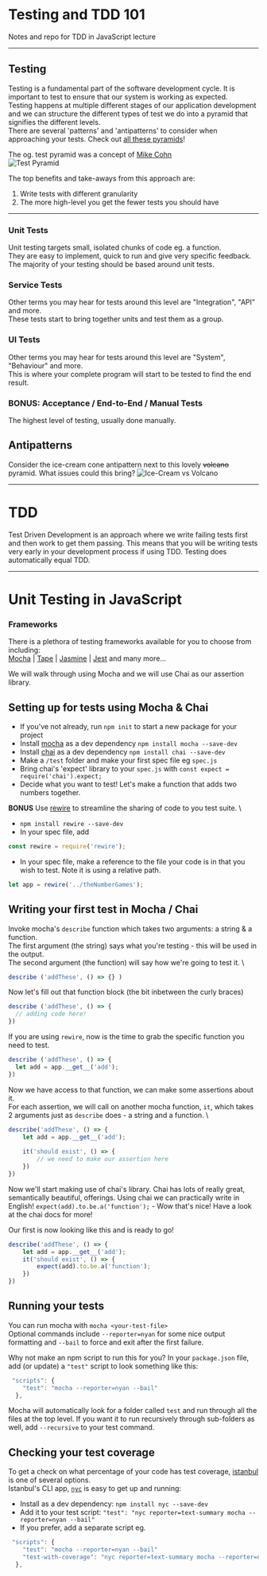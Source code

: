 # Testing and TDD 101
Notes and repo for TDD in JavaScript lecture

***

## Testing
Testing is a fundamental part of the software development cycle. It is important to test to ensure that our system is working as expected. \
Testing happens at multiple different stages of our application development and we can structure the different types of test we do into a pyramid that signifies the different levels. \
There are several 'patterns' and 'antipatterns' to consider when approaching your tests. Check out [all these pyramids](http://www.testingreferences.com/here_be_pyramids.php)!

The og. test pyramid was a concept of [Mike Cohn](https://martinfowler.com/articles/practical-test-pyramid.html) \
![Test Pyramid](https://martinfowler.com/articles/practical-test-pyramid/testPyramid.png "Mike Cohn's Test Pyramid")

The top benefits and take-aways from this approach are:
1. Write tests with different granularity
2. The more high-level you get the fewer tests you should have

***

### Unit Tests
Unit testing targets small, isolated chunks of code eg. a function. \
They are easy to implement, quick to run and give very specific feedback. \
The majority of your testing should be based around unit tests.

### Service Tests
Other terms you may hear for tests around this level are "Integration", "API" and more. \
These tests start to bring together units and test them as a group.

### UI Tests
Other terms you may hear for tests around this level are "System", "Behaviour" and more. \
This is where your complete program will start to be tested to find the end result.

### BONUS: Acceptance / End-to-End / Manual Tests
The highest level of testing, usually done manually.

## Antipatterns
Consider the ice-cream cone antipattern next to this lovely ~~volcano~~ pyramid. What issues could this bring?
![Ice-Cream vs Volcano](https://i.stack.imgur.com/uq7Gh.png)

***

# TDD
Test Driven Development is an approach where we write failing tests first and then work to get them passing. This means that you will be writing tests very early in your development process if using TDD. Testing does automatically equal TDD.

***

# Unit Testing in JavaScript
### Frameworks
There is a plethora of testing frameworks available for you to choose from including: \
[Mocha](https://mochajs.org/) | [Tape](https://github.com/substack/tape) | [Jasmine](https://jasmine.github.io/) | [Jest](https://www.chaijs.com/) and many more...

We will walk through using Mocha and we will use Chai as our assertion library.

## Setting up for tests using Mocha & Chai
- If you've not already, run `npm init` to start a new package for your project
- Install [mocha](https://mochajs.org/) as a dev dependency `npm install mocha --save-dev`
- Install [chai](https://www.chaijs.com/) as a dev dependency `npm install chai --save-dev`
- Make a `/test` folder and make your first spec file eg `spec.js`
- Bring chai's 'expect' library to your `spec.js` with `const expect = require('chai').expect;`
- Decide what you want to test! Let's make a function that adds two numbers together.


**BONUS** Use [rewire](https://www.npmjs.com/package/rewire) to streamline the sharing of code to you test suite. \
- `npm install rewire --save-dev`
- In your spec file, add 
```js
const rewire = require('rewire');
```
- In your spec file, make a reference to the file your code is in that you wish to test. Note it is using a relative path.
```js
let app = rewire('../theNumberGames');
```


## Writing your first test in Mocha / Chai
Invoke mocha's `describe` function which takes two arguments: a string & a function. \
The first argument (the string) says what you're testing - this will be used in the output. \
The second argument (the function) will say how we're going to test it. \

```js
describe ('addThese', () => {} )
```
Now let's fill out that function block (the bit inbetween the curly braces)
```js
describe ('addThese', () => {
  // adding code here!
})
```

If you are using `rewire`, now is the time to grab the specific function you need to test.
```js
describe ('addThese', () => {
  let add = app.__get__('add');
})
```

Now we have access to that function, we can make some assertions about it. \
For each assertion, we will call on another mocha function, `it`, which takes 2 arguments just as `describe` does - a string and a function. \
```js
describe('addThese', () => {
    let add = app.__get__('add');
    
    it('should exist', () => {
        // we need to make our assertion here
    })
})
```

Now we'll start making use of chai's library. Chai has lots of really great, semantically beautiful, offerings. Using chai we can practically write in English!
`expect(add).to.be.a('function');` - Wow that's nice! Have a look at the chai docs for more!

Our first is now looking like this and is ready to go!
```js
describe('addThese', () => {
    let add = app.__get__('add');
    it('should exist', () => {
        expect(add).to.be.a('function');
    })
})
```


## Running your tests
You can run mocha with `mocha <your-test-file>` \
Optional commands include `--reporter=nyan` for some nice output formatting and `--bail` to force and exit after the first failure.

Why not make an npm script to run this for you? In your `package.json` file, add (or update) a `"test"` script to look something like this:
```js
 "scripts": {
    "test": "mocha --reporter=nyan --bail"
  },
```
Mocha will automatically look for a folder called `test` and run through all the files at the top level. If you want it to run recursively through sub-folders as well, add `--recursive` to your test command.


## Checking your test coverage
To get a check on what percentage of your code has test coverage, [istanbul]() is one of several options. \
Istanbul's CLI app, [`nyc`]() is easy to get up and running:
- Install as a dev dependency: `npm install nyc --save-dev`
- Add it to your test script: `"test": "nyc reporter=text-summary mocha --reporter=nyan --bail"`
- If you prefer, add a separate script eg. 
```js
 "scripts": {
    "test": "mocha --reporter=nyan --bail"
    "test-with-coverage": "nyc reporter=text-summary mocha --reporter=nyan --bail"
  },
```
